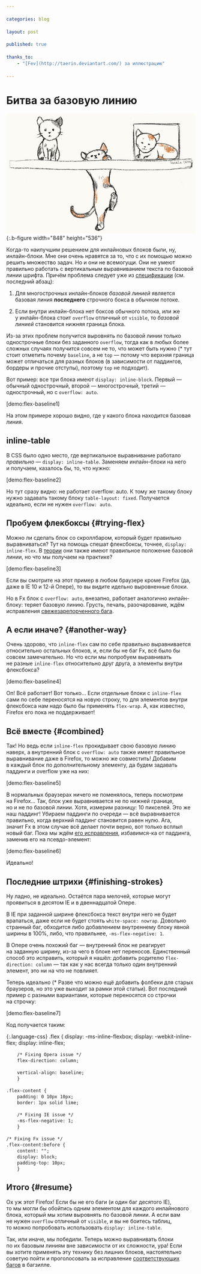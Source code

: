 ```yaml
---

categories: blog

layout: post

published: true

thanks_to:
    - "[Fev](http://taerin.deviantart.com/) за иллюстрацию"

---
```


# Битва за базовую линию

![Котики](/pictures/flex-baseline.jpg){:.b-figure width="848" height="536"}

Когда-то наилучшим решением для инлайновых блоков были, ну, инлайн-блоки. Мне они очень нравятся за то, что с их помощью можно решить множество задач. Но и они не всемогущи. Они не умеют правильно работать с вертикальным выравниванием текста по базовой линии шрифта. Причём проблема следует уже из [спецификации][vertical-align] (см. последний абзац):

1. Для многострочных инлайн-блоков *базовой линией* является базовая линия **последнего** строчного бокса в обычном потоке.

2. Если внутри инлайн-блока нет боксов обычного потока, или же у инлайн-блока стоит `overflow` отличный от `visible`, то *базовой линией* становится нижняя граница блока.

Из-за этих проблем получится выровнять по базовой линии только однострочные блоки без заданного `overflow`, тогда как в любых более сложных случаях получится совсем не то, <span class="sidenote" id="why-baseline">что может быть нужно (* тут стоит отметить почему `baseline`, а не `top` — потому что верхняя граница может отличаться для разных блоков (в зависимости от паддингов, бордеры и прочие отступы), поэтому `top` не подходит)</span>.

Вот пример: все три блока имеют `display: inline-block`. Первый — обычный однострочный, второй — многострочный, третий — однострочный, но с `overflow: auto`.

[demo:flex-baseline1]

На этом примере хорошо видно, где у какого блока находится базовая линия.

## inline-table

В CSS было одно место, где вертикальное выравнивание работало *правильно* — `display: inline-table`. Заменяем инлайн-блоки на него и получаем, казалось бы, то, что нужно:

[demo:flex-baseline2]

Но тут сразу видно: не работает overflow: auto. К тому же такому блоку нужно задавать такому блоку `table-layout: fixed`. Получается идеально, если не нужен `overflow: auto`.

## Пробуем флекбоксы {#trying-flex}

Можно ли сделать блок со скроллбаром, который будет правильно выравниваться? Тут на помощь спешат флексбоксы, точнее, `display: inline-flex`. В [теории][flex-baselines] они также имеют правильное положение базовой линии, но что мы получаем на практике?

[demo:flex-baseline3]

Если вы смотрите на этот пример в любом браузере кроме Firefox (да, даже в IE 10 и 12-й Опере), то вы видите идельно выровненные блоки.

Но в Fx блок с `overflow: auto`, внезапно, работает аналогично инлайн-блоку: теряет базовую линию. Грусть, печаль, разочарование, ждём исправления [свежезарепорченного бага][bug1].

## А если иначе? {#another-way}

Очень здорово, что `inline-flex` сам по себе правильно выравнивается относительно остальных блоков, и, если бы не баг Fx, всё было бы совсем замечательно. Но что если мы попробуем выравнивать не разные `inline-flex` относительно друг друга, а элементы внутри флексбокса?

[demo:flex-baseline4]

Оп! Всё работает! Вот только… Если отдельные блоки с `inline-flex` сами по себе переносятся на новую строку, то для элементов внутри флексбокса нам надо было бы применять `flex-wrap`. А, как известно, Firefox его пока не поддерживает!

## Всё вместе {#combined}

Так! Но ведь если `inline-flex` прокидывает свою базовую линию наверх, а внутренний блок с `overflow: auto` также имеет правильное выравнивание даже в Firefox, то можно же совместить! Добавим в каждый блок по дополнительному элементу, да будем задавать паддинги и overflow уже на них:

[demo:flex-baseline5]

В нормальных браузерах ничего не поменялось, теперь посмотрим на Firefox… Так, блок уже выравнивается не по нижней границе, но и не по базовой линии. Хотя, измерим разницу: 10 пикселей. Это же наш паддинг! Убираем паддинги по очереди — всё выравнивается правильно, когда верхний паддинг становится равен нулю. Ага, значит Fx в этом случае всё делает почти верно, вот только всплыл новый баг. Пока мы ждём [его исправления][bug2], избавимся-ка от паддинга, заменив его на псевдо-элемент:

[demo:flex-baseline6]

Идеально!

## Последние штрихи {#finishing-strokes}

Ну ладно, не идеально. Остаётся пара мелочей, которые могут проявиться в десятом IE и в двеннадцатой Опере.

В IE при заданной ширине флексбокса текст внутри него не будет врапаться, даже если не будет стоять `white-space: nowrap`. Довольно странный баг, обходится либо добавлением внутреннему блоку явной ширины в 100%, либо, что правильнее, `-ms-flex-negative: 1`.

В Опере очень похожий баг — внутренний блок не реагирует на заданную ширину, из-за чего в блоке нет переносов. Единственный способ это исправить, который я нашёл: добавить родителю `flex-direction: column` — так как у нас всегда только один внутренний элемент, это ни на что не повлияет.

Теперь <span class="sidenote" id="without-fallbacks">идеально (* Разве что можно ещё добавить фолбеки для старых браузеров, но это уже выходит за рамки этой статьи)</span>. Вот последний пример с разными вариантами, которые переносятся со строчки на строчку:

[demo:flex-baseline7]

Код получается таким:

{:.language-css}
    .flex {
        display: -ms-inline-flexbox;
        display: -webkit-inline-flex;
        display: inline-flex;

        /* Fixing Opera issue */
        flex-direction: column;

        vertical-align: baseline;
        }

    .flex-content {
        padding: 0 10px 10px;
        border: 1px solid lime;

        /* Fixing IE issue */
        -ms-flex-negative: 1;
        }

    /* Fixing Fx issue */
    .flex-content:before {
        content: "";
        display: block;
        padding-top: 10px;
        }

## Итого {#resume}

Ох уж этот Firefox! Если бы не его баги (и один баг десятого IE), то мы могли бы обойтись одним элементом для каждого инлайнового блока, который мы хотим выровнять по базовой линии. А если вам не нужен `overflow` отличный от `visible`, и вы не боитесь таблиц, то можно попробовать использовать `display: inline-table`.

Так, или иначе, мы победили. Теперь можно выравнивать блоки по их базовым линиям вне зависимости от их сложности, ура! Если вы хотите применять эту технику без лишних блоков, настоятельно советую пойти и проголосовать за исправление [соответствующих][bug1] [багов][bug2] в багзилле.

[bug1]: https://bugzilla.mozilla.org/show_bug.cgi?id=969874
[bug2]: https://bugzilla.mozilla.org/show_bug.cgi?id=969880
[vertical-align]: http://www.w3.org/TR/CSS2/visudet.html#propdef-vertical-align
[flex-baselines]: http://www.w3.org/TR/css3-flexbox/#flex-baselines